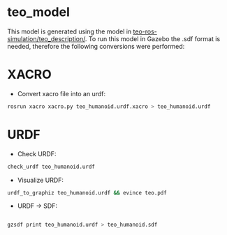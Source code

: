 # teo_model
This model is generated using the model in [teo-ros-simulation/teo_description/](https://github.com/roboticslab-uc3m/teo-ros-simulation/tree/master/teo_description). To run this model in Gazebo the .sdf format is needed, therefore the following conversions were performed:

XACRO
=====

- Convert xacro file into an urdf:     

```bash
rosrun xacro xacro.py teo_humanoid.urdf.xacro > teo_humanoid.urdf
```

URDF
====

- Check URDF: 
```bash
check_urdf teo_humanoid.urdf
```

- Visualize URDF:
```bash
urdf_to_graphiz teo_humanoid.urdf && evince teo.pdf
```

- URDF -> SDF:  
```bash

gzsdf print teo_humanoid.urdf > teo_humanoid.sdf
```


